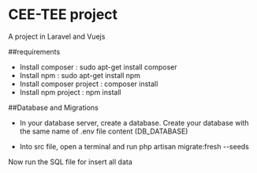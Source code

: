 # CEE-TEE project
A project in Laravel and Vuejs

##requirements
- Install composer : sudo apt-get install composer
- Install npm : sudo apt-get install npm
- Install composer project : composer install
- Install npm project : npm install

##Database and Migrations
- In your database server, create a database. Create your database with the same name of .env file content (DB_DATABASE)

- Into src file, open a terminal and run php artisan migrate:fresh --seeds

Now run the SQL file for insert all data
